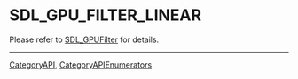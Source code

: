 # SDL_GPU_FILTER_LINEAR

Please refer to [SDL_GPUFilter](SDL_GPUFilter) for details.

----
[CategoryAPI](CategoryAPI), [CategoryAPIEnumerators](CategoryAPIEnumerators)

